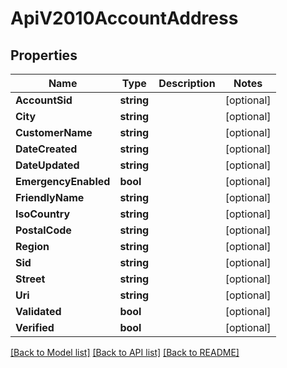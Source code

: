 # ApiV2010AccountAddress

## Properties

Name | Type | Description | Notes
------------ | ------------- | ------------- | -------------
**AccountSid** | **string** |  | [optional] 
**City** | **string** |  | [optional] 
**CustomerName** | **string** |  | [optional] 
**DateCreated** | **string** |  | [optional] 
**DateUpdated** | **string** |  | [optional] 
**EmergencyEnabled** | **bool** |  | [optional] 
**FriendlyName** | **string** |  | [optional] 
**IsoCountry** | **string** |  | [optional] 
**PostalCode** | **string** |  | [optional] 
**Region** | **string** |  | [optional] 
**Sid** | **string** |  | [optional] 
**Street** | **string** |  | [optional] 
**Uri** | **string** |  | [optional] 
**Validated** | **bool** |  | [optional] 
**Verified** | **bool** |  | [optional] 

[[Back to Model list]](../README.md#documentation-for-models) [[Back to API list]](../README.md#documentation-for-api-endpoints) [[Back to README]](../README.md)



